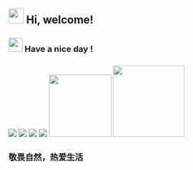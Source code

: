 <h2> <img src="https://emojis.slackmojis.com/emojis/images/1588315024/8823/hyperkitty.gif?1588315024" width="30" /> Hi, welcome! </h2>
<h3> <img src="https://emojis.slackmojis.com/emojis/images/1569381018/6481/heart-8bit-1.gif?1569381018" width="28" /> Have a nice day !</h3>
<h3>
  <img src="https://www.redditstatic.com/gold/awards/icon/Starstruck_128.png" />
  <img src="https://www.redditstatic.com/gold/awards/icon/Trinity_128.png" />
  <img src="https://www.redditstatic.com/gold/awards/icon/TakeMyPower_128.png" />
  <img src="https://www.cryptokitties.co/images/ether-diamond.gif" />
  <img src="https://gtk-rs.org/logo/gtk-rs.svg" width="123"/>
  <img src="https://browser.kagi.com/public/images/orion-circle.png" width="141">
</h3>
<h3>
  敬畏自然，热爱生活
</h3>
<!--
**vioulo/vioulo** is a ✨ _special_ ✨ repository because its `README.md` (this file) appears on your GitHub profile.

Here are some ideas to get you started:

- 🔭 I’m currently working on ...
- 🌱 I’m currently learning ...
- 👯 I’m looking to collaborate on ...
- 🤔 I’m looking for help with ...
- 💬 Ask me about ...
- 📫 How to reach me: ...
- 😄 Pronouns: ...
- ⚡ Fun fact: ...
-->
